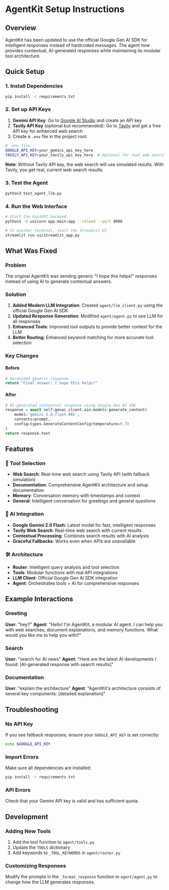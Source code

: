 # AgentKit Setup Instructions

## Overview

AgentKit has been updated to use the official Google Gen AI SDK for intelligent responses instead of hardcoded messages. The agent now provides contextual, AI-generated responses while maintaining its modular tool architecture.

## Quick Setup

### 1. Install Dependencies

```bash
pip install -r requirements.txt
```

### 2. Set up API Keys

1. **Gemini API Key**: Go to [Google AI Studio](https://aistudio.google.com/app/apikey) and create an API key
2. **Tavily API Key** (optional but recommended): Go to [Tavily](https://tavily.com) and get a free API key for enhanced web search
3. Create a `.env` file in the project root:

```bash
# .env file
GOOGLE_API_KEY=your_gemini_api_key_here
TAVILY_API_KEY=your_tavily_api_key_here  # Optional for real web search
```

**Note**: Without Tavily API key, the web search will use simulated results. With Tavily, you get real, current web search results.

### 3. Test the Agent

```bash
python3 test_agent_llm.py
```

### 4. Run the Web Interface

```bash
# Start the FastAPI backend
python3 -m uvicorn app.main:app --reload --port 8000

# In another terminal, start the Streamlit UI
streamlit run ui/streamlit_app.py
```

## What Was Fixed

### Problem

The original AgentKit was sending generic "I hope this helps!" responses instead of using AI to generate contextual answers.

### Solution

1. **Added Modern LLM Integration**: Created `agent/llm_client.py` using the official Google Gen AI SDK
2. **Updated Response Generation**: Modified `agent/agent.py` to use LLM for all responses
3. **Enhanced Tools**: Improved tool outputs to provide better context for the LLM
4. **Better Routing**: Enhanced keyword matching for more accurate tool selection

### Key Changes

#### Before

```python
# Hardcoded generic response
return "Final answer: I hope this helps!"
```

#### After

```python
# AI-generated contextual response using Google Gen AI SDK
response = await self.genai_client.aio.models.generate_content(
    model='gemini-2.0-flash-001',
    contents=prompt,
    config=types.GenerateContentConfig(temperature=0.7)
)
return response.text
```

## Features

### 🔧 Tool Selection

- **Web Search**: Real-time web search using Tavily API (with fallback simulation)
- **Documentation**: Comprehensive AgentKit architecture and setup documentation
- **Memory**: Conversation memory with timestamps and context
- **General**: Intelligent conversation for greetings and general questions

### 🤖 AI Integration

- **Google Gemini 2.0 Flash**: Latest model for fast, intelligent responses
- **Tavily Web Search**: Real-time web search with current results
- **Contextual Processing**: Combines search results with AI analysis
- **Graceful Fallbacks**: Works even when APIs are unavailable

### 🛠️ Architecture

- **Router**: Intelligent query analysis and tool selection
- **Tools**: Modular functions with real API integrations
- **LLM Client**: Official Google Gen AI SDK integration
- **Agent**: Orchestrates tools + AI for comprehensive responses

## Example Interactions

### Greeting

**User**: "hey!!"
**Agent**: "Hello! I'm AgentKit, a modular AI agent. I can help you with web searches, document explanations, and memory functions. What would you like me to help you with?"

### Search

**User**: "search for AI news"
**Agent**: "Here are the latest AI developments I found: [AI-generated response with search results]"

### Documentation

**User**: "explain the architecture"
**Agent**: "AgentKit's architecture consists of several key components: [detailed explanation]"

## Troubleshooting

### No API Key

If you see fallback responses, ensure your `GOOGLE_API_KEY` is set correctly:

```bash
echo $GOOGLE_API_KEY
```

### Import Errors

Make sure all dependencies are installed:

```bash
pip install -r requirements.txt
```

### API Errors

Check that your Gemini API key is valid and has sufficient quota.

## Development

### Adding New Tools

1. Add the tool function to `agent/tools.py`
2. Update the `TOOLS` dictionary
3. Add keywords to `_TOOL_KEYWORDS` in `agent/router.py`

### Customizing Responses

Modify the prompts in the `_format_response` function in `agent/agent.py` to change how the LLM generates responses.
